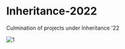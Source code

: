 # Inheritance-2022

Culmination of projects under Inheritance '22

![1](https://user-images.githubusercontent.com/90565934/215969504-5069c60e-3cde-4d40-b554-c00223fb4d05.png)